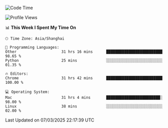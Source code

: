 <!--START_SECTION:waka-->
![Code Time](http://img.shields.io/badge/Code%20Time-3%2C602%20hrs%2051%20mins-blue)

![Profile Views](http://img.shields.io/badge/Profile%20Views-0-blue)

📊 **This Week I Spent My Time On** 

```text
🕑︎ Time Zone: Asia/Shanghai

💬 Programming Languages: 
Other                    31 hrs 16 mins      █████████████████████████   98.65 % 
Python                   25 mins             ░░░░░░░░░░░░░░░░░░░░░░░░░   01.35 % 

🔥 Editors: 
Chrome                   31 hrs 42 mins      █████████████████████████   100.00 % 

💻 Operating System: 
Mac                      31 hrs 4 mins       ████████████████████████░   98.00 % 
Linux                    38 mins             ░░░░░░░░░░░░░░░░░░░░░░░░░   02.00 % 
```


 Last Updated on 07/03/2025 22:17:39 UTC
<!--END_SECTION:waka-->